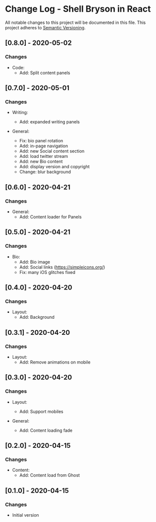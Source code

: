 # Change Log - Shell Bryson in React

All notable changes to this project will be documented in this file.
This project adheres to [Semantic Versioning](http://semver.org/).

## [0.8.0] - 2020-05-02

### Changes

- Code:
  - Add: Split content panels

## [0.7.0] - 2020-05-01

### Changes

- Writing:
  - Add: expanded writing panels

- General:
  - Fix: bio panel rotation
  - Add: in-page navigation
  - Add: new Social content section
  - Add: load twitter stream
  - Add: new Bio content
  - Add: display version and copyright
  - Change: blur background

## [0.6.0] - 2020-04-21

### Changes

- General:
  - Add: Content loader for Panels

## [0.5.0] - 2020-04-21

### Changes

- Bio:
  - Add: Bio image
  - Add: Social links (https://simpleicons.org/)
  - Fix: many iOS glitches fixed

## [0.4.0] - 2020-04-20

### Changes

- Layout:
  - Add: Background

## [0.3.1] - 2020-04-20

### Changes

- Layout:
  - Add: Remove animations on mobile

## [0.3.0] - 2020-04-20

### Changes

- Layout:
  - Add: Support mobiles

- General:
  - Add: Content loading fade

## [0.2.0] - 2020-04-15

### Changes

- Content:
  - Add: Content load from Ghost

## [0.1.0] - 2020-04-15

### Changes

- Initial version

